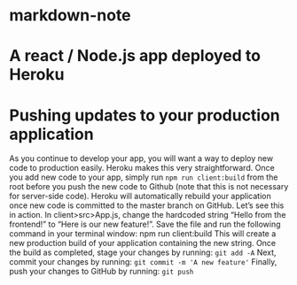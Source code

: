 # markdown-note
# A react / Node.js app deployed to Heroku

# Pushing updates to your production application

As you continue to develop your app, you will want a way to deploy new code to production easily. Heroku makes this very straightforward.
Once you add new code to your app, simply run ```npm run client:build``` from the root before you push the new code to Github (note that this is not necessary for server-side code). Heroku will automatically rebuild your application once new code is committed to the master branch on GitHub.
Let’s see this in action. In client>src>App.js, change the hardcoded string “Hello from the frontend!” to “Here is our new feature!”. Save the file and run the following command in your terminal window:
npm run client:build
This will create a new production build of your application containing the new string. Once the build as completed, stage your changes by running:
```git add -A```
Next, commit your changes by running:
```git commit -m 'A new feature'```
Finally, push your changes to GitHub by running:
```git push```